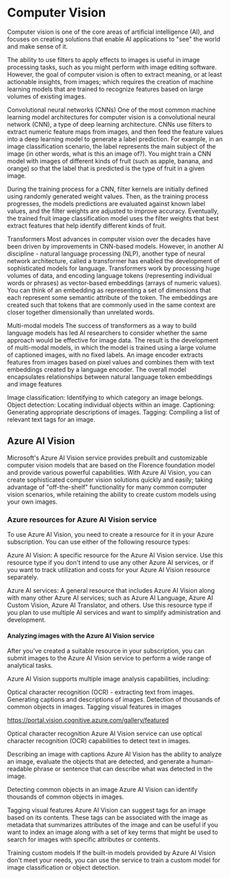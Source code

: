# Computer Vision

Computer vision is one of the core areas of artificial intelligence (AI), and focuses on creating solutions that enable AI applications to "see" the world and make sense of it.

The ability to use filters to apply effects to images is useful in image processing tasks, such as you might perform with image editing software. However, the goal of computer vision is often to extract meaning, or at least actionable insights, from images; which requires the creation of machine learning models that are trained to recognize features based on large volumes of existing images.

Convolutional neural networks (CNNs)
One of the most common machine learning model architectures for computer vision is a convolutional neural network (CNN), a type of deep learning architecture. CNNs use filters to extract numeric feature maps from images, and then feed the feature values into a deep learning model to generate a label prediction. For example, in an image classification scenario, the label represents the main subject of the image (in other words, what is this an image of?). You might train a CNN model with images of different kinds of fruit (such as apple, banana, and orange) so that the label that is predicted is the type of fruit in a given image.

During the training process for a CNN, filter kernels are initially defined using randomly generated weight values. Then, as the training process progresses, the models predictions are evaluated against known label values, and the filter weights are adjusted to improve accuracy. Eventually, the trained fruit image classification model uses the filter weights that best extract features that help identify different kinds of fruit.

Transformers
Most advances in computer vision over the decades have been driven by improvements in CNN-based models. However, in another AI discipline - natural language processing (NLP), another type of neural network architecture, called a transformer has enabled the development of sophisticated models for language. Transformers work by processing huge volumes of data, and encoding language tokens (representing individual words or phrases) as vector-based embeddings (arrays of numeric values). You can think of an embedding as representing a set of dimensions that each represent some semantic attribute of the token. The embeddings are created such that tokens that are commonly used in the same context are closer together dimensionally than unrelated words.

Multi-modal models
The success of transformers as a way to build language models has led AI researchers to consider whether the same approach would be effective for image data. The result is the development of multi-modal models, in which the model is trained using a large volume of captioned images, with no fixed labels. An image encoder extracts features from images based on pixel values and combines them with text embeddings created by a language encoder. The overall model encapsulates relationships between natural language token embeddings and image features

Image classification: Identifying to which category an image belongs.
Object detection: Locating individual objects within an image.
Captioning: Generating appropriate descriptions of images.
Tagging: Compiling a list of relevant text tags for an image.

## Azure AI Vision

Microsoft's Azure AI Vision service provides prebuilt and customizable computer vision models that are based on the Florence foundation model and provide various powerful capabilities. With Azure AI Vision, you can create sophisticated computer vision solutions quickly and easily; taking advantage of "off-the-shelf" functionality for many common computer vision scenarios, while retaining the ability to create custom models using your own images.

### Azure resources for Azure AI Vision service

To use Azure AI Vision, you need to create a resource for it in your Azure subscription. You can use either of the following resource types:

Azure AI Vision: A specific resource for the Azure AI Vision service. Use this resource type if you don't intend to use any other Azure AI services, or if you want to track utilization and costs for your Azure AI Vision resource separately.

Azure AI services: A general resource that includes Azure AI Vision along with many other Azure AI services; such as Azure AI Language, Azure AI Custom Vision, Azure AI Translator, and others. Use this resource type if you plan to use multiple AI services and want to simplify administration and development.

#### Analyzing images with the Azure AI Vision service

After you've created a suitable resource in your subscription, you can submit images to the Azure AI Vision service to perform a wide range of analytical tasks.

Azure AI Vision supports multiple image analysis capabilities, including:

Optical character recognition (OCR) - extracting text from images.
Generating captions and descriptions of images.
Detection of thousands of common objects in images.
Tagging visual features in images

https://portal.vision.cognitive.azure.com/gallery/featured

Optical character recognition
Azure AI Vision service can use optical character recognition (OCR) capabilities to detect text in images.

Describing an image with captions
Azure AI Vision has the ability to analyze an image, evaluate the objects that are detected, and generate a human-readable phrase or sentence that can describe what was detected in the image.

Detecting common objects in an image
Azure AI Vision can identify thousands of common objects in images.

Tagging visual features
Azure AI Vision can suggest tags for an image based on its contents. These tags can be associated with the image as metadata that summarizes attributes of the image and can be useful if you want to index an image along with a set of key terms that might be used to search for images with specific attributes or contents.

Training custom models
If the built-in models provided by Azure AI Vision don't meet your needs, you can use the service to train a custom model for image classification or object detection.
